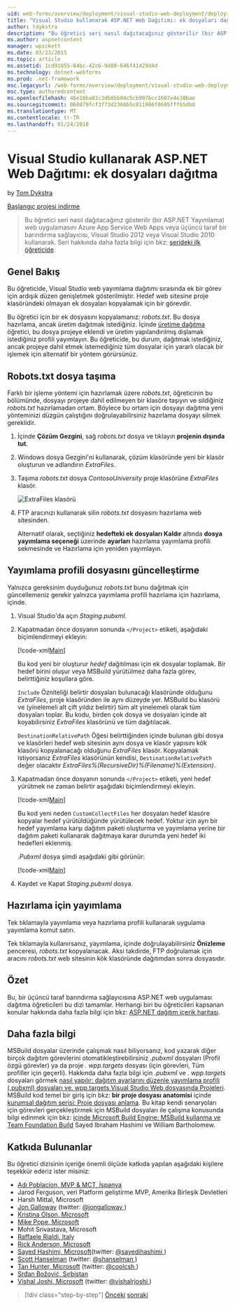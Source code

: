 ```yaml
---
uid: web-forms/overview/deployment/visual-studio-web-deployment/deploying-extra-files
title: "Visual Studio kullanarak ASP.NET Web Dağıtımı: ek dosyaları dağıtma | Microsoft Docs"
author: tdykstra
description: "Bu öğretici seri nasıl dağıtacağınız gösterilir (bir ASP.NET Yayımlama) web uygulamasını Azure App Service Web Apps veya bir üçüncü taraf barındırma sağlayıcısı tarafından usin..."
ms.author: aspnetcontent
manager: wpickett
ms.date: 03/23/2015
ms.topic: article
ms.assetid: 1cd91055-84bc-42c6-9d80-646f41429d4d
ms.technology: dotnet-webforms
ms.prod: .net-framework
msc.legacyurl: /web-forms/overview/deployment/visual-studio-web-deployment/deploying-extra-files
msc.type: authoredcontent
ms.openlocfilehash: 46e18ba81c3db8bb04c5cb997bcc1607e4e38bae
ms.sourcegitcommit: 060879fcf3f73d2366b5c811986f8695fff65db8
ms.translationtype: MT
ms.contentlocale: tr-TR
ms.lasthandoff: 01/24/2018
---
```

<a name="aspnet-web-deployment-using-visual-studio-deploying-extra-files"></a>Visual Studio kullanarak ASP.NET Web Dağıtımı: ek dosyaları dağıtma
====================
by [Tom Dykstra](https://github.com/tdykstra)

[Başlangıç projesi indirme](http://go.microsoft.com/fwlink/p/?LinkId=282627)

> Bu öğretici seri nasıl dağıtacağınız gösterilir (bir ASP.NET Yayımlama) web uygulamasını Azure App Service Web Apps veya üçüncü taraf bir barındırma sağlayıcısı, Visual Studio 2012 veya Visual Studio 2010 kullanarak. Seri hakkında daha fazla bilgi için bkz: [serideki ilk öğreticide](introduction.md).


## <a name="overview"></a>Genel Bakış

Bu öğreticide, Visual Studio web yayımlama dağıtımı sırasında ek bir görev için ardışık düzen genişletmek gösterilmiştir. Hedef web sitesine proje klasöründeki olmayan ek dosyaları kopyalamak için bir görevdir.

Bu öğretici için bir ek dosyasını kopyalamanız: *robots.txt*. Bu dosya hazırlama, ancak üretim dağıtmak istediğiniz. İçinde [üretime dağıtma](deploying-to-production.md) öğretici, bu dosya projeye eklendi ve üretim yapılandırılmış dışlamak istediğiniz profili yayımlayın. Bu öğreticide, bu durum, dağıtmak istediğiniz, ancak projeye dahil etmek istemediğiniz tüm dosyalar için yararlı olacak bir işlemek için alternatif bir yöntem görürsünüz.

## <a name="move-the-robotstxt-file"></a>Robots.txt dosya taşıma

Farklı bir işleme yöntemi için hazırlamak üzere *robots.txt*, öğreticinin bu bölümünde, dosyayı projeye dahil edilmeyen bir klasöre taşıyın ve sildiğiniz *robots.txt* hazırlamadan ortam. Böylece bu ortam için dosyayı dağıtma yeni yönteminizi düzgün çalıştığını doğrulayabilirsiniz hazırlama dosyayı silmek gereklidir.

1. İçinde **Çözüm Gezgini**, sağ *robots.txt* dosya ve tıklayın **projenin dışında tut**.
2. Windows dosya Gezgini'ni kullanarak, çözüm klasöründe yeni bir klasör oluşturun ve adlandırın *ExtraFiles*.
3. Taşıma *robots.txt* dosya *ContosoUniversity* proje klasörüne *ExtraFiles* klasör.

    ![ExtraFiles klasörü](deploying-extra-files/_static/image1.png)
4. FTP aracınızı kullanarak silin *robots.txt* dosyasını hazırlama web sitesinden.

    Alternatif olarak, seçtiğiniz **hedefteki ek dosyaları Kaldır** altında **dosya yayımlama seçeneği** üzerinde **ayarları** hazırlama yayımlama profili sekmesinde ve Hazırlama için yeniden yayımlayın.

## <a name="update-the-publish-profile-file"></a>Yayımlama profili dosyasını güncelleştirme

Yalnızca gereksinim duyduğunuz *robots.txt* bunu dağıtmak için güncellemeniz gerekir yalnızca yayımlama profili hazırlama için hazırlama, içinde.

1. Visual Studio'da açın *Staging.pubxml*.
2. Kapatmadan önce dosyanın sonunda `</Project>` etiketi, aşağıdaki biçimlendirmeyi ekleyin:

    [!code-xml[Main](deploying-extra-files/samples/sample1.xml)]

    Bu kod yeni bir oluşturur *hedef* dağıtılması için ek dosyalar toplamak. Bir hedef birini oluşur veya MSBuild yürütülmez daha fazla görev, belirttiğiniz koşullara göre.

    `Include` Özniteliği belirtir dosyaları bulunacağı klasöründe olduğunu *ExtraFiles*, proje klasöründen ile aynı düzeyde yer. MSBuild bu klasörü ve (yinelemeli alt çift yıldız belirtir) tüm alt yinelemeli olarak tüm dosyaları toplar. Bu kodu, birden çok dosya ve dosyaları içinde alt koyabilirsiniz *ExtraFiles* klasörünü ve tüm dağıtılacak.

    `DestinationRelativePath` Öğesi belirttiğinden içinde bulunan gibi dosya ve klasörleri hedef web sitesinin aynı dosya ve klasör yapısını kök klasörü kopyalanacağı olduğunu *ExtraFiles* klasör. Kopyalamak istiyorsanız *ExtraFiles* klasörünün kendisi, `DestinationRelativePath` değer olacaktır *ExtraFiles\%(RecursiveDir)%(Filename)%(Extension)*.
3. Kapatmadan önce dosyanın sonunda `</Project>` etiketi, yeni hedef yürütmek ne zaman belirtir aşağıdaki biçimlendirmeyi ekleyin.

    [!code-xml[Main](deploying-extra-files/samples/sample2.xml)]

    Bu kod yeni neden `CustomCollectFiles` her dosyaları hedef klasöre kopyalar hedef yürütüldüğünde yürütülecek hedef. Yoktur için ayrı bir hedef yayımlama karşı dağıtım paketi oluşturma ve yayımlama yerine bir dağıtım paketi kullanarak dağıtmaya karar durumda yeni hedef iki hedefleri eklenmiş.

    *.Pubxml* dosya şimdi aşağıdaki gibi görünür:

    [!code-xml[Main](deploying-extra-files/samples/sample3.xml?highlight=53-71)]
4. Kaydet ve Kapat *Staging.pubxml* dosya.

## <a name="publish-to-staging"></a>Hazırlama için yayımlama

Tek tıklamayla yayımlama veya hazırlama profili kullanarak uygulama yayımlama komut satırı.

Tek tıklamayla kullanırsanız, yayımlama, içinde doğrulayabilirsiniz **Önizleme** penceresi, *robots.txt* kopyalanacak. Aksi takdirde, FTP doğrulamak için aracını *robots.txt* web sitesinin kök klasöründe dağıtımdan sonra dosyasıdır.

## <a name="summary"></a>Özet

Bu, bir üçüncü taraf barındırma sağlayıcısına ASP.NET web uygulaması dağıtma öğreticileri bu dizi tamamlar. Herhangi biri bu öğreticileri kapsanan konular hakkında daha fazla bilgi için bkz: [ASP.NET dağıtım içerik haritası](https://go.microsoft.com/fwlink/p/?LinkId=282413).

## <a name="more-information"></a>Daha fazla bilgi

MSBuild dosyalar üzerinde çalışmak nasıl biliyorsanız, kod yazarak diğer birçok dağıtım görevlerini otomatikleştirebilirsiniz *.pubxml* dosyaları (Profil özgü görevler) ya da proje *. wpp.targets* dosyası (için görevleri, Tüm profiller için geçerli). Hakkında daha fazla bilgi için *.pubxml* ve *. wpp.targets* dosyaları görmek [nasıl yapılır: dağıtım ayarlarını düzenle yayımlama profili (.pubxml) dosyaları ve. wpp.targets Visual Studio Web dosyasında Projeleri](https://msdn.microsoft.com/library/ff398069). MSBuild kod temel bir giriş için bkz: **bir proje dosyası anatomisi** içinde [kurumsal dağıtım serisi: Proje dosyası anlama](../web-deployment-in-the-enterprise/understanding-the-project-file.md). Bu kitap kendi senaryoları için görevleri gerçekleştirmek için MSBuild dosyaları ile çalışma konusunda bilgi edinmek için bkz: [içinde Microsoft Build Engine: MSBuild kullanma ve Team Foundation Build](http://msbuildbook.com) Sayed Ibraham Hashimi ve William Bartholomew.

## <a name="acknowledgements"></a>Katkıda Bulunanlar

Bu öğretici dizisinin içeriğe önemli ölçüde katkıda yapılan aşağıdaki kişilere teşekkür ederiz ister misiniz:

- [Adı Poblacion, MVP &amp; MCT, İspanya](https://mvp.microsoft.com/mvp/Alberto%20Poblacion%20Bolano-36772)
- Jarod Ferguson, veri Platform geliştirme MVP, Amerika Birleşik Devletleri
- Harsh Mittal, Microsoft
- [Jon Galloway](https://weblogs.asp.net/jgalloway) (twitter: [ @jongalloway ](http://twitter.com/jongalloway))
- [Kristina Olson, Microsoft](https://blogs.iis.net/krolson/default.aspx)
- [Mike Pope, Microsoft](http://www.mikepope.com/blog/DisplayBlog.aspx)
- Mohit Srivastava, Microsoft
- [Raffaele Rialdi, Italy](http://www.iamraf.net/)
- [Rick Anderson, Microsoft](https://blogs.msdn.com/b/rickandy/)
- [Sayed Hashimi, Microsoft](http://sedodream.com/default.aspx)(twitter: [ @sayedihashimi ](http://twitter.com/sayedihashimi))
- [Scott Hanselman](http://www.hanselman.com/blog/) (twitter: [ @shanselman ](http://twitter.com/shanselman))
- [Tan Hunter, Microsoft](https://blogs.msdn.com/b/scothu/) (twitter: [ @coolcsh ](http://twitter.com/coolcsh))
- [Srđan Božović, Sırbistan](http://msforge.net/blogs/zmajcek/)
- [Vishal Joshi, Microsoft](http://vishaljoshi.blogspot.com/) (twitter: [ @vishalrjoshi ](http://twitter.com/vishalrjoshi))

>[!div class="step-by-step"]
[Önceki](command-line-deployment.md)
[sonraki](troubleshooting.md)
